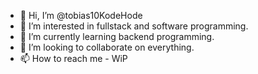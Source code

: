 - 👋 Hi, I’m @tobias10KodeHode
- 👀 I’m interested in fullstack and software programming.
- 🌱 I’m currently learning backend programming.
- 💞️ I’m looking to collaborate on everything.
- 📫 How to reach me - WiP

<!---
tobias10KodeHode/tobias10KodeHode is a ✨ special ✨ repository because its `README.md` (this file) appears on your GitHub profile.
You can click the Preview link to take a look at your changes.
--->
